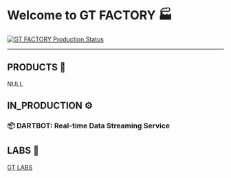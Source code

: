 # Welcome to GT FACTORY 🏭

[![GT FACTORY Production Status](https://github-readme-activity-graph.vercel.app/graph?username=ashutosh00710&custom_title=Production%20Line%20Status&hide_border=true&theme=high-contrast)](https://github.com/ashutosh00710/github-readme-activity-graph)

---

## PRODUCTS 🚀

NULL


## IN_PRODUCTION ⚙️
### 📦 **DARTBOT**: Real-time Data Streaming Service


## LABS 🔬

[GT LABS](https://38gt.github.io)

